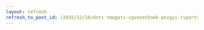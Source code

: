 ```yaml
---
layout: refresh
refresh_to_post_id: /2015/12/18/dnts-tmogats-cgvezetknek-pnzgyi-riportok-a-knyveltl-www-konyveles365-hu
---
```

